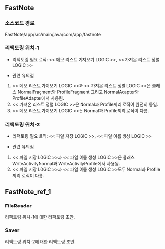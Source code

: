 ## FastNote

### 소스코드 경로
FastNote/app/src/main/java/com/appl/fastnote

### 리팩토링 위치-1
- 리팩토링 필요 로직: << 메모 리스트 가져오기 LOGIC >>, << 가져온 리스트 정렬 LOGIC >>

- 관련 유의점
1) << 메모 리스트 가져오기 LOGIC >>과 << 가져온 리스트 정렬 LOGIC >>은 클래스 NormalFragment와 ProfileFragment 그리고 NormalAdapter와 ProfileAdapter에서 사용됨.
2) << 가져온 리스트 정렬 LOGIC >>은 Normal과 Profile끼리 로직이 완전히 동일.
3) << 메모 리스트 가져오기 LOGIC >>은 Normal과 Profile끼리 로직이 다름.

### 리팩토링 위치-2
- 리팩토링 필요 로직: << 파일 저장 LOGIC >>, << 파일 이름 생성 LOGIC >>

- 관련 유의점
1) << 파일 저장 LOGIC >>과 << 파일 이름 생성 LOGIC >>은 클래스 WriteActivityNormal과 WriteActivityProfile에서 사용됨.
2) << 파일 저장 LOGIC >>과 << 파일 이름 생성 LOGIC >>모두 Normal과 Profile끼리 로직이 다름.

## FastNote_ref_1

### FileReader
리팩토링 위치-1에 대한 리팩토링 초안.
### Saver
리팩토링 위치-2에 대한 리팩토링 초안.
